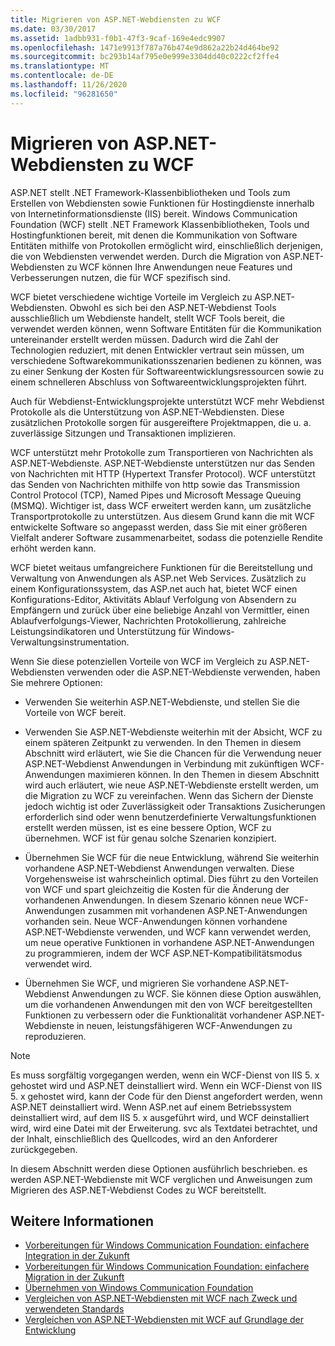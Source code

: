 ```yaml
---
title: Migrieren von ASP.NET-Webdiensten zu WCF
ms.date: 03/30/2017
ms.assetid: 1adbb931-f0b1-47f3-9caf-169e4edc9907
ms.openlocfilehash: 1471e9913f787a76b474e9d862a22b24d464be92
ms.sourcegitcommit: bc293b14af795e0e999e3304dd40c0222cf2ffe4
ms.translationtype: MT
ms.contentlocale: de-DE
ms.lasthandoff: 11/26/2020
ms.locfileid: "96281650"
---
```

# <a name="migrating-aspnet-web-services-to-wcf"></a>Migrieren von ASP.NET-Webdiensten zu WCF

ASP.NET stellt .NET Framework-Klassenbibliotheken und Tools zum Erstellen von Webdiensten sowie Funktionen für Hostingdienste innerhalb von Internetinformationsdienste (IIS) bereit. Windows Communication Foundation (WCF) stellt .NET Framework Klassenbibliotheken, Tools und Hostingfunktionen bereit, mit denen die Kommunikation von Software Entitäten mithilfe von Protokollen ermöglicht wird, einschließlich derjenigen, die von Webdiensten verwendet werden.  Durch die Migration von ASP.NET-Webdiensten zu WCF können Ihre Anwendungen neue Features und Verbesserungen nutzen, die für WCF spezifisch sind.  
  
 WCF bietet verschiedene wichtige Vorteile im Vergleich zu ASP.NET-Webdiensten. Obwohl es sich bei den ASP.NET-Webdienst Tools ausschließlich um Webdienste handelt, stellt WCF Tools bereit, die verwendet werden können, wenn Software Entitäten für die Kommunikation untereinander erstellt werden müssen. Dadurch wird die Zahl der Technologien reduziert, mit denen Entwickler vertraut sein müssen, um verschiedene Softwarekommunikationsszenarien bedienen zu können, was zu einer Senkung der Kosten für Softwareentwicklungsressourcen sowie zu einem schnelleren Abschluss von Softwareentwicklungsprojekten führt.  
  
 Auch für Webdienst-Entwicklungsprojekte unterstützt WCF mehr Webdienst Protokolle als die Unterstützung von ASP.NET-Webdiensten. Diese zusätzlichen Protokolle sorgen für ausgereiftere Projektmappen, die u. a. zuverlässige Sitzungen und Transaktionen implizieren.  
  
 WCF unterstützt mehr Protokolle zum Transportieren von Nachrichten als ASP.NET-Webdienste. ASP.NET-Webdienste unterstützen nur das Senden von Nachrichten mit HTTP (Hypertext Transfer Protocol). WCF unterstützt das Senden von Nachrichten mithilfe von http sowie das Transmission Control Protocol (TCP), Named Pipes und Microsoft Message Queuing (MSMQ). Wichtiger ist, dass WCF erweitert werden kann, um zusätzliche Transportprotokolle zu unterstützen. Aus diesem Grund kann die mit WCF entwickelte Software so angepasst werden, dass Sie mit einer größeren Vielfalt anderer Software zusammenarbeitet, sodass die potenzielle Rendite erhöht werden kann.  
  
 WCF bietet weitaus umfangreichere Funktionen für die Bereitstellung und Verwaltung von Anwendungen als ASP.net Web Services. Zusätzlich zu einem Konfigurationssystem, das ASP.net auch hat, bietet WCF einen Konfigurations-Editor, Aktivitäts Ablauf Verfolgung von Absendern zu Empfängern und zurück über eine beliebige Anzahl von Vermittler, einen Ablaufverfolgungs-Viewer, Nachrichten Protokollierung, zahlreiche Leistungsindikatoren und Unterstützung für Windows-Verwaltungsinstrumentation.  
  
 Wenn Sie diese potenziellen Vorteile von WCF im Vergleich zu ASP.NET-Webdiensten verwenden oder die ASP.NET-Webdienste verwenden, haben Sie mehrere Optionen:  
  
- Verwenden Sie weiterhin ASP.NET-Webdienste, und stellen Sie die Vorteile von WCF bereit.  
  
- Verwenden Sie ASP.NET-Webdienste weiterhin mit der Absicht, WCF zu einem späteren Zeitpunkt zu verwenden. In den Themen in diesem Abschnitt wird erläutert, wie Sie die Chancen für die Verwendung neuer ASP.NET-Webdienst Anwendungen in Verbindung mit zukünftigen WCF-Anwendungen maximieren können. In den Themen in diesem Abschnitt wird auch erläutert, wie neue ASP.NET-Webdienste erstellt werden, um die Migration zu WCF zu vereinfachen. Wenn das Sichern der Dienste jedoch wichtig ist oder Zuverlässigkeit oder Transaktions Zusicherungen erforderlich sind oder wenn benutzerdefinierte Verwaltungsfunktionen erstellt werden müssen, ist es eine bessere Option, WCF zu übernehmen. WCF ist für genau solche Szenarien konzipiert.  
  
- Übernehmen Sie WCF für die neue Entwicklung, während Sie weiterhin vorhandene ASP.NET-Webdienst Anwendungen verwalten. Diese Vorgehensweise ist wahrscheinlich optimal. Dies führt zu den Vorteilen von WCF und spart gleichzeitig die Kosten für die Änderung der vorhandenen Anwendungen. In diesem Szenario können neue WCF-Anwendungen zusammen mit vorhandenen ASP.NET-Anwendungen vorhanden sein. Neue WCF-Anwendungen können vorhandene ASP.NET-Webdienste verwenden, und WCF kann verwendet werden, um neue operative Funktionen in vorhandene ASP.NET-Anwendungen zu programmieren, indem der WCF ASP.NET-Kompatibilitätsmodus verwendet wird.  
  
- Übernehmen Sie WCF, und migrieren Sie vorhandene ASP.NET-Webdienst Anwendungen zu WCF. Sie können diese Option auswählen, um die vorhandenen Anwendungen mit den von WCF bereitgestellten Funktionen zu verbessern oder die Funktionalität vorhandener ASP.NET-Webdienste in neuen, leistungsfähigeren WCF-Anwendungen zu reproduzieren.  
  
> [!NOTE]
> Es muss sorgfältig vorgegangen werden, wenn ein WCF-Dienst von IIS 5. x gehostet wird und ASP.NET deinstalliert wird. Wenn ein WCF-Dienst von IIS 5. x gehostet wird, kann der Code für den Dienst angefordert werden, wenn ASP.NET deinstalliert wird. Wenn ASP.net auf einem Betriebssystem deinstalliert wird, auf dem IIS 5. x ausgeführt wird, und WCF deinstalliert wird, wird eine Datei mit der Erweiterung. svc als Textdatei betrachtet, und der Inhalt, einschließlich des Quellcodes, wird an den Anforderer zurückgegeben.  
  
 In diesem Abschnitt werden diese Optionen ausführlich beschrieben. es werden ASP.NET-Webdienste mit WCF verglichen und Anweisungen zum Migrieren des ASP.NET-Webdienst Codes zu WCF bereitstellt.  
  
## <a name="see-also"></a>Weitere Informationen

- [Vorbereitungen für Windows Communication Foundation: einfachere Integration in der Zukunft](anticipating-adopting-wcf-migration.md)
- [Vorbereitungen für Windows Communication Foundation: einfachere Migration in der Zukunft](anticipating-adopting-the-wcf-easing-future-integration.md)
- [Übernehmen von Windows Communication Foundation](adopting-wcf.md)
- [Vergleichen von ASP.NET-Webdiensten mit WCF nach Zweck und verwendeten Standards](comparing-aspnet-web-services-to-wcf-based-on-purpose-and-standards-used.md)
- [Vergleichen von ASP.NET-Webdiensten mit WCF auf Grundlage der Entwicklung](comparing-aspnet-web-services-to-wcf-based-on-development.md)
